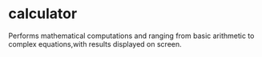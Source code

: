 # calculator
Performs mathematical computations and ranging from basic arithmetic to complex equations,with results displayed on screen.
